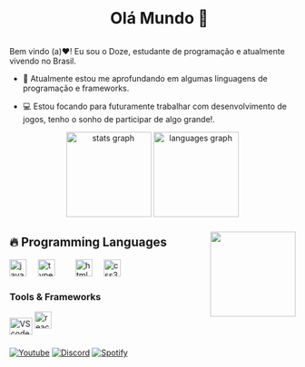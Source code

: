 <!--título-->
<div id="user-content-toc">
  <ul align="center">
    <summary><h1 style="display: inline-block">Olá Mundo 👋</h1></summary>
</div>

<!-- Presentation -->
<p>
  Bem vindo (a)❤️! Eu sou o Doze, estudante de programação e atualmente vivendo no Brasil.

  - 🍃 Atualmente estou me aprofundando em algumas linguagens de programação e frameworks. 

  - 💻 Estou focando para futuramente trabalhar com desenvolvimento de jogos, tenho o sonho de participar de algo grande!.
</p>

<!-- GithubStats -->

<div align="center">
  <img src="https://github-readme-stats.vercel.app/api?username=dozebits&hide_title=false&hide_rank=false&show_icons=true&include_all_commits=true&count_private=true&disable_animations=false&theme=gotham&locale=en&hide_border=false" height="150" alt="stats graph"  />
  <img src="https://github-readme-stats.vercel.app/api/top-langs?username=dozebits&locale=en&hide_title=false&layout=compact&card_width=320&langs_count=5&theme=gotham&hide_border=false" height="150" alt="languages graph"  />
</div>

###

<img align="right" height="150" src="https://i.imgflip.com/65efzo.gif"  />

## 🔥 Programming Languages
<!-- Skills: Programming Languages -->

<div align="left">
  <img src="https://cdn.jsdelivr.net/gh/devicons/devicon/icons/javascript/javascript-original.svg" height="30" alt="javascript logo"  />
  <img width="12" />
  <img src="https://cdn.jsdelivr.net/gh/devicons/devicon/icons/typescript/typescript-original.svg" height="30" alt="typescript logo"  />
  <img width="12" />
  <img width="12" />
  <img src="https://cdn.jsdelivr.net/gh/devicons/devicon/icons/html5/html5-original.svg" height="30" alt="html5 logo"  />
  <img width="12" />
  <img src="https://cdn.jsdelivr.net/gh/devicons/devicon/icons/css3/css3-original.svg" height="30" alt="css3 logo"  />
</div>

  <!-- Skills: Tools & Frameworks -->
  <div style="flex-basis: 48%;">
    <h3>Tools & Frameworks</h3>
    <img align="center" alt="VScode" height="30" width="40" src="https://cdn.jsdelivr.net/gh/devicons/devicon/icons/vscode/vscode-original.svg">
    <img src="https://cdn.jsdelivr.net/gh/devicons/devicon/icons/react/react-original.svg" height="30" alt="react logo"  />
  </div>

###

<!-- Socials -->
  [![Youtube](https://img.shields.io/badge/YouTube-FF0000?style=for-the-badge&logo=youtube&logoColor=white)](https://www.youtube.com/channel/UC177sCc63-aazx2T3n1LGWg)
  [![Discord](https://img.shields.io/badge/Discord-7289DA?style=for-the-badge&logo=discord&logoColor=white)](https://discord.com/users/1141699126464090162)
  [![Spotify](https://img.shields.io/badge/Spotify-1ED760?&style=for-the-badge&logo=spotify&logoColor=white)](https://open.spotify.com/user/hojpkow90d8wop5cypaxvh2ch)


###

<br clear="both">

###
